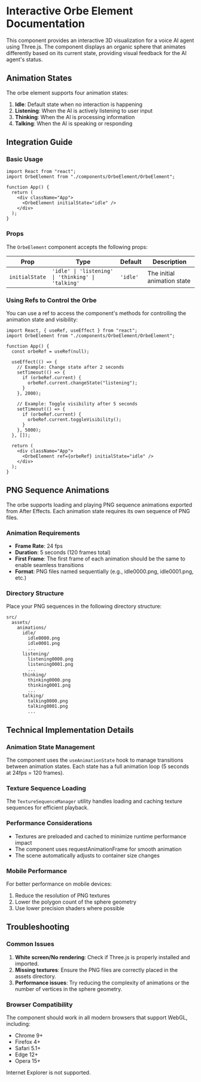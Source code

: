 # Interactive Orbe Element Documentation

This component provides an interactive 3D visualization for a voice AI agent using Three.js. The component displays an organic sphere that animates differently based on its current state, providing visual feedback for the AI agent's status.

## Animation States

The orbe element supports four animation states:

1. **Idle**: Default state when no interaction is happening
2. **Listening**: When the AI is actively listening to user input
3. **Thinking**: When the AI is processing information
4. **Talking**: When the AI is speaking or responding

## Integration Guide

### Basic Usage

```tsx
import React from "react";
import OrbeElement from "./components/OrbeElement/OrbeElement";

function App() {
  return (
    <div className="App">
      <OrbeElement initialState="idle" />
    </div>
  );
}
```

### Props

The `OrbeElement` component accepts the following props:

| Prop           | Type                                               | Default  | Description                 |
| -------------- | -------------------------------------------------- | -------- | --------------------------- |
| `initialState` | `'idle' \| 'listening' \| 'thinking' \| 'talking'` | `'idle'` | The initial animation state |

### Using Refs to Control the Orbe

You can use a ref to access the component's methods for controlling the animation state and visibility:

```tsx
import React, { useRef, useEffect } from "react";
import OrbeElement from "./components/OrbeElement/OrbeElement";

function App() {
  const orbeRef = useRef(null);

  useEffect(() => {
    // Example: Change state after 2 seconds
    setTimeout(() => {
      if (orbeRef.current) {
        orbeRef.current.changeState("listening");
      }
    }, 2000);

    // Example: Toggle visibility after 5 seconds
    setTimeout(() => {
      if (orbeRef.current) {
        orbeRef.current.toggleVisibility();
      }
    }, 5000);
  }, []);

  return (
    <div className="App">
      <OrbeElement ref={orbeRef} initialState="idle" />
    </div>
  );
}
```

## PNG Sequence Animations

The orbe supports loading and playing PNG sequence animations exported from After Effects. Each animation state requires its own sequence of PNG files.

### Animation Requirements

- **Frame Rate**: 24 fps
- **Duration**: 5 seconds (120 frames total)
- **First Frame**: The first frame of each animation should be the same to enable seamless transitions
- **Format**: PNG files named sequentially (e.g., idle0000.png, idle0001.png, etc.)

### Directory Structure

Place your PNG sequences in the following directory structure:

```
src/
  assets/
    animations/
      idle/
        idle0000.png
        idle0001.png
        ...
      listening/
        listening0000.png
        listening0001.png
        ...
      thinking/
        thinking0000.png
        thinking0001.png
        ...
      talking/
        talking0000.png
        talking0001.png
        ...
```

## Technical Implementation Details

### Animation State Management

The component uses the `useAnimationState` hook to manage transitions between animation states. Each state has a full animation loop (5 seconds at 24fps = 120 frames).

### Texture Sequence Loading

The `TextureSequenceManager` utility handles loading and caching texture sequences for efficient playback.

### Performance Considerations

- Textures are preloaded and cached to minimize runtime performance impact
- The component uses requestAnimationFrame for smooth animation
- The scene automatically adjusts to container size changes

### Mobile Performance

For better performance on mobile devices:

1. Reduce the resolution of PNG textures
2. Lower the polygon count of the sphere geometry
3. Use lower precision shaders where possible

## Troubleshooting

### Common Issues

1. **White screen/No rendering**: Check if Three.js is properly installed and imported.
2. **Missing textures**: Ensure the PNG files are correctly placed in the assets directory.
3. **Performance issues**: Try reducing the complexity of animations or the number of vertices in the sphere geometry.

### Browser Compatibility

The component should work in all modern browsers that support WebGL, including:

- Chrome 9+
- Firefox 4+
- Safari 5.1+
- Edge 12+
- Opera 15+

Internet Explorer is not supported.
